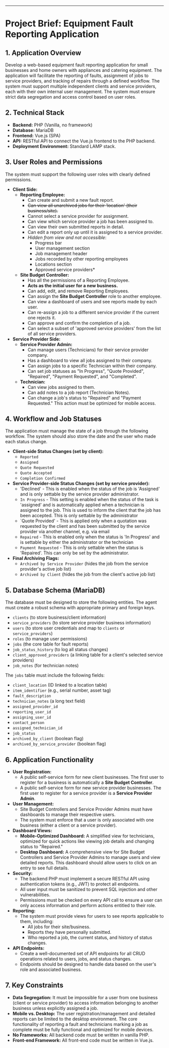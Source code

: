 ---

# **Project Brief: Equipment Fault Reporting Application**

## **1. Application Overview**

Develop a web-based equipment fault reporting application for small businesses and home owners with appliances and catering equipment. The application will facilitate the reporting of faults, assignment of jobs to service providers, and tracking of repairs through a defined workflow. The system must support multiple independent clients and service providers, each with their own internal user management. The system must ensure strict data segregation and access control based on user roles.

## **2. Technical Stack**

* **Backend:** PHP (Vanilla, no framework)
* **Database:** MariaDB
* **Frontend:** Vue.js (SPA)
* **API:** RESTful API to connect the Vue.js frontend to the PHP backend.
* **Deployment Environment:** Standard LAMP stack.

## **3. User Roles and Permissions**

The system must support the following user roles with clearly defined permissions.

* **Client Side:**
    * **Reporting Employee:**
        * Can create and submit a new fault report.
        * ~~Can view all unarchived jobs for their 'location' (their business/site).~~
        * Cannot select a service provider for assignment.
        * Can view which service provider a job has been assigned to.
        * Can view their own submitted reports in detail.
        * Can edit a report only up until it is assigned to a service provider.
        * *Hidden from view and not accessible*:
            * Progress bar 
            * User management section
            * Job management header
            * Jobs recorded by other reporting employees
            * Locations section
            * Approved service providers*
    * **Site Budget Controller:**
        * Has all the permissions of a Reporting Employee.
        * **Acts as the initial user for a new business.**
        * Can add, edit, and remove Reporting Employees.
        * Can assign the **Site Budget Controller** role to another employee.
        * Can view a dashboard of users and see reports made by each user.
        * Can re-assign a job to a different service provider if the current one rejects it.
        * Can approve and confirm the completion of a job.
        * Can select a subset of 'approved service providers' from the list of all service providers.
* **Service Provider Side:**
    * **Service Provider Admin:**
        * Can manage users (Technicians) for their service provider company.
        * Has a dashboard to view all jobs assigned to their company.
        * Can assign jobs to a specific Technician within their company.
        * Can set job statuses as "In Progress", "Quote Provided", "Repaired", "Payment Requested", and "Completed".
    * **Technician:**
        * Can view jobs assigned to them.
        * Can add notes to a job report (Technician Notes).
        * Can change a job's status to "Repaired" and "Payment Requested." This action must be optimized for mobile access.

## **4. Workflow and Job Statuses**

The application must manage the state of a job through the following workflow. The system should also store the date and the user who made each status change.

* **Client-side Status Changes (set by client):**
    * `Reported`
    * `Assigned`
    * `Quote Requested`
    * `Quote Accepted`
    * `Completion Confirmed`
* **Service Provider-side Status Changes (set by service provider):**
    * 'Declined' - This is enabled when the status of the job is 'Assigned' and is only settable by the service provider administrator. 
    * `In Progress` - This setting is enabled when the status of the task is 'assigned' and is automatically applied when a technician is assigned to the job. This is used to inform the client that the job has been accepted. This is only settable by the administrator
    * `Quote Provided' - This is applied only when a quotation was requested by the client and has been submitted by the service provider via another channel, e.g. via email
    * `Repaired` - This is enabled only when the status is 'In Progress' and is settable by either the administrator or the technician
    * `Payment Requested` - This is only settable when the status is 'Repaired'. This can only be set by the administrator.
* **Final Archiving Flags:**
    * `Archived by Service Provider` (hides the job from the service provider's active job list)
    * `Archived by Client` (hides the job from the client's active job list)

## **5. Database Schema (MariaDB)**

The database must be designed to store the following entities. The agent must create a robust schema with appropriate primary and foreign keys.

* `clients` (to store business/client information)
* `service_providers` (to store service provider business information)
* `users` (to store user credentials and map to `clients` or `service_providers`)
* `roles` (to manage user permissions)
* `jobs` (the core table for fault reports)
* `job_status_history` (to log all status changes)
* `client_approved_providers` (a linking table for a client's selected service providers)
* `job_notes` (for technician notes)

The `jobs` table must include the following fields:
* `client_location` (ID linked to a location table)
* `item_identifier` (e.g., serial number, asset tag)
* `fault_description`
* `technician_notes` (a long text field)
* `assigned_provider_id`
* `reporting_user_id`
* `assigning_user_id`
* `contact_person`
* `assigned_technician_id`
* `job_status`
* `archived_by_client` (boolean flag)
* `archived_by_service_provider` (boolean flag)

## **6. Application Functionality**

* **User Registration:**
    * A public self-service form for new client businesses. The first user to register for a business is automatically a **Site Budget Controller**.
    * A public self-service form for new service provider businesses. The first user to register for a service provider is a **Service Provider Admin**.
* **User Management:**
    * Site Budget Controllers and Service Provider Admins must have dashboards to manage their respective users.
    * The system must enforce that a user is only associated with one business (either a client or a service provider).
* **Dashboard Views:**
    * **Mobile-Optimized Dashboard:** A simplified view for technicians, optimized for quick actions like viewing job details and changing status to "Repaired."
    * **Desktop Dashboard:** A comprehensive view for Site Budget Controllers and Service Provider Admins to manage users and view detailed reports. This dashboard should allow users to click on an entry to see full details.
* **Security:**
    * The backend PHP must implement a secure RESTful API using authentication tokens (e.g., JWT) to protect all endpoints.
    * All user input must be sanitized to prevent SQL injection and other vulnerabilities.
    * Permissions must be checked on every API call to ensure a user can only access information and perform actions entitled to their role.
* **Reporting:**
    * The system must provide views for users to see reports applicable to them, including:
        * All jobs for their site/business.
        * Reports they have personally submitted.
        * Who reported a job, the current status, and history of status changes.
* **API Endpoints:**
    * Create a well-documented set of API endpoints for all CRUD operations related to users, jobs, and status changes.
    * Endpoints should be designed to handle data based on the user's role and associated business.

## **7. Key Constraints**

* **Data Segregation:** It must be impossible for a user from one business (client or service provider) to access information belonging to another business unless explicitly assigned a job.
* **Mobile vs. Desktop:** The user registration/management and detailed reports can be limited to the desktop environment. The core functionality of reporting a fault and technicians marking a job as complete must be fully functional and optimized for mobile devices.
* **No Frameworks:** All backend code must be written in vanilla PHP.
* **Front-end Framework:** All front-end code must be written in Vue.js.

